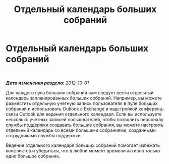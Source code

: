 ﻿---
title: Отдельный календарь больших собраний
TOCTitle: Отдельный календарь больших собраний
ms:assetid: 4f744b4e-67d8-4264-bfae-7aaa157ee73d
ms:mtpsurl: https://technet.microsoft.com/ru-ru/library/JJ204880(v=OCS.15)
ms:contentKeyID: 49309741
ms.date: 05/19/2016
mtps_version: v=OCS.15
ms.translationtype: HT
---

# Отдельный календарь больших собраний

 

_**Дата изменения раздела:** 2012-10-01_

Для каждого пула больших собраний вам следует вести отдельный календарь запланированных больших собраний. Например, вы можете разместить отдельную учетную запись пользователя в пуле больших собраний и использовать Outlook с Exchange и надстройкой конференц-связи Outlook для ведения отдельного календаря. Если вы используете несколько учетных записей пользователей, чтобы позволить персоналу службы поддержки создавать большие собрания, вы можете настроить отдельный календарь со всеми большими собраниями, созданными сотрудниками службы поддержки.

Ведение отдельного календаря больших собраний помогает избежать конфликтов и убедиться, что в любой момент времени активно только одно большое собрание.

